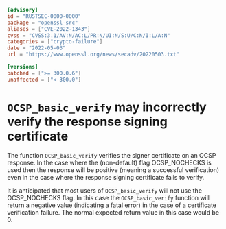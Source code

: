 ```toml
[advisory]
id = "RUSTSEC-0000-0000"
package = "openssl-src"
aliases = ["CVE-2022-1343"]
cvss = "CVSS:3.1/AV:N/AC:L/PR:N/UI:N/S:U/C:N/I:L/A:N"
categories = ["crypto-failure"]
date = "2022-05-03"
url = "https://www.openssl.org/news/secadv/20220503.txt"

[versions]
patched = [">= 300.0.6"]
unaffected = ["< 300.0"]
```

# `OCSP_basic_verify` may incorrectly verify the response signing certificate

The function `OCSP_basic_verify` verifies the signer certificate on an OCSP
response. In the case where the (non-default) flag OCSP_NOCHECKS is used then
the response will be positive (meaning a successful verification) even in the
case where the response signing certificate fails to verify.

It is anticipated that most users of `OCSP_basic_verify` will not use the
OCSP_NOCHECKS flag. In this case the `OCSP_basic_verify` function will return
a negative value (indicating a fatal error) in the case of a certificate
verification failure. The normal expected return value in this case would be 0.
